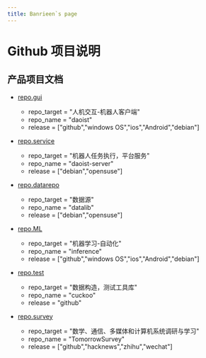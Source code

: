```yaml
---
title: Banrieen`s page
---
```


# Github 项目说明

## 产品项目文档

* [repo.gui](https://github.com/banrieen/Daoist)
    * repo_target = "人机交互-机器人客户端"
    * repo_name = "daoist"
    * release = ["github","windows OS","ios","Android","debian"]

* [repo.service](https://github.com/banrieen/Daoist-server)
    * repo_target = "机器人任务执行，平台服务"
    * repo_name = "daoist-server"
    * release = ["debian","opensuse"]

* [repo.datarepo](https://github.com/banrieen/datalib)
    * repo_target = "数据源"
    * repo_name = "datalib"
    * release = ["debian","opensuse"]

* [repo.ML](https://github.com/banrieen/inference)
    * repo_target = "机器学习-自动化"
    * repo_name = "inference"
    * release = ["github","windows OS","ios","Android","debian"]

* [repo.test](https://github.com/banrieen/cuckoo)
    * repo_target = "数据构造，测试工具库"
    * repo_name = "cuckoo"
    * release = "github"

* [repo.survey](https://github.com/banrieen/TomorrowSurvey)
    * repo_target = "数学、通信、多媒体和计算机系统调研与学习"
    * repo_name = "TomorrowSurvey"
    * release = ["github","hacknews","zhihu","wechat"]